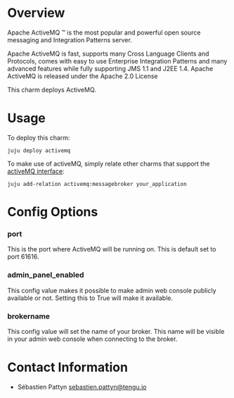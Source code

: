 # Overview

Apache ActiveMQ ™ is the most popular and powerful open source messaging and Integration Patterns server.

Apache ActiveMQ is fast, supports many Cross Language Clients and Protocols, comes with easy to use Enterprise Integration Patterns and many advanced features while fully supporting JMS 1.1 and J2EE 1.4. Apache ActiveMQ is released under the Apache 2.0 License

This charm deploys ActiveMQ.

# Usage

To deploy this charm:

    juju deploy activemq

To make use of activeMQ, simply relate other charms that support the [activeMQ interface](https://github.com/Qrama/interface-activemq):

    juju add-relation activemq:messagebroker your_application

# Config Options

### port
This is the port where ActiveMQ will be running on. This is default set to port 61616.

### admin_panel_enabled

This config value makes it possible to make admin web console publicly available or not. Setting this to True will make it available.

### brokername

This config value will set the name of your broker. This name will be visible in your admin web console when connecting to the broker.

# Contact Information

 - Sébastien Pattyn <sebastien.pattyn@tengu.io>
